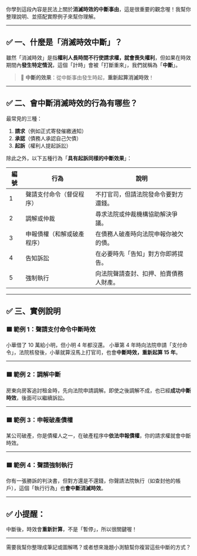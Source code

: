 你學到這段內容是民法上關於**消滅時效的中斷事由**，這是很重要的觀念喔！我幫你整理說明、並搭配實際例子來幫你理解。

---

## ✅ 一、什麼是「消滅時效中斷」？

雖然「消滅時效」是指**權利人長時間不行使請求權，就會喪失權利**，但如果在時效期間內**發生特定情況**，這個「計時」會被「打斷重來」，我們就稱為「**中斷**」。

> 📌 **中斷的效果**：從中斷事由發生時起，**重新起算消滅時效**！

---

## ✅ 二、會中斷消滅時效的行為有哪些？

最常見的三種：

1. **請求**（例如正式寄發催繳通知）
2. **承認**（債務人承認自己欠債）
3. **起訴**（權利人提起訴訟）

除此之外，以下五種行為「**具有起訴同樣的中斷效果**」：

| 編號 | 行為 | 說明 |
|------|------|------|
| 1 | 聲請支付命令（督促程序） | 不打官司，但請法院發命令要對方還錢。 |
| 2 | 調解或仲裁 | 尋求法院或仲裁機構協助解決爭議。 |
| 3 | 申報債權（和解或破產程序） | 在債務人破產時向法院申報你被欠的債。 |
| 4 | 告知訴訟 | 在必要時先「告知」對方你即將提告。 |
| 5 | 強制執行 | 向法院聲請查封、扣押、拍賣債務人財產。 |

---

## ✅ 三、實例說明

### 🟩 範例 1：聲請支付命令中斷時效
小華借了 10 萬給小明，但小明 4 年都沒還。
小華第 4 年時向法院申請「支付命令」，法院核發後，小華就算沒馬上打官司，也會**中斷時效，重新起算 15 年**。

---

### 🟩 範例 2：調解中斷
房東向房客追討租金時，先向法院申請調解。即使之後調解不成，也已經**成功中斷時效**，後面可以繼續訴訟。

---

### 🟩 範例 3：申報破產債權
某公司破產，你是債權人之一，在破產程序中**依法申報債權**，你的請求權就會中斷時效。

---

### 🟩 範例 4：聲請強制執行
你有一張勝訴的判決書，但對方還是不還錢，你聲請法院執行（如查封他的帳戶），這個「執行行為」也**會中斷消滅時效**。

---

## ✅ 小提醒：

中斷後，時效會**重新計算**，不是「暫停」，所以很關鍵喔！

---

需要我幫你整理成筆記或圖解嗎？或者想來幾題小測驗幫你複習這些中斷的方式？
